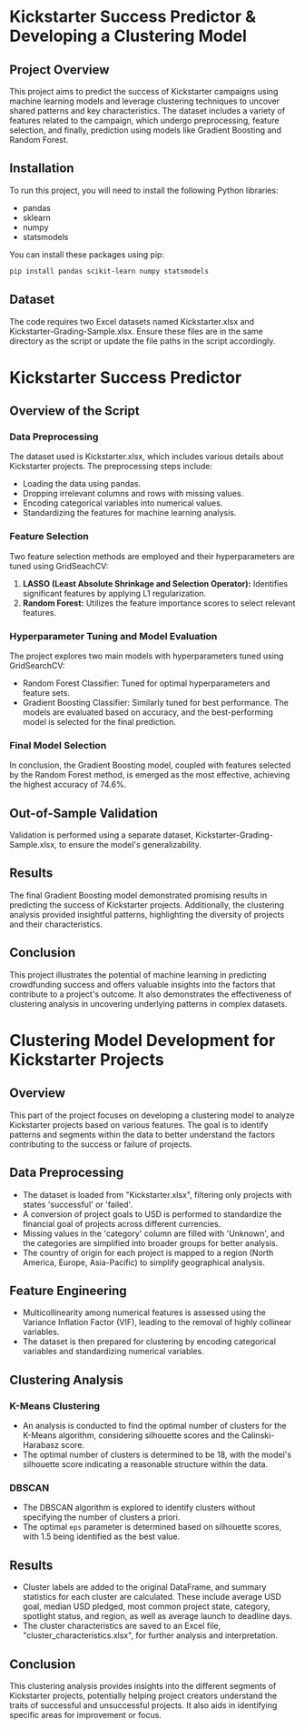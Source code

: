 # Kickstarter Success Predictor & Developing a Clustering Model

## Project Overview
This project aims to predict the success of Kickstarter campaigns using machine learning models and leverage clustering techniques to uncover shared patterns and key characteristics. The dataset includes a variety of features related to the campaign, which undergo preprocessing, feature selection, and finally, prediction using models like Gradient Boosting and Random Forest.

## Installation
To run this project, you will need to install the following Python libraries:
- pandas
- sklearn
- numpy
- statsmodels

You can install these packages using pip:
```bash
pip install pandas scikit-learn numpy statsmodels
```

## Dataset
The code requires two Excel datasets named Kickstarter.xlsx and Kickstarter-Grading-Sample.xlsx. Ensure these files are in the same directory as the script or update the file paths in the script accordingly.

# Kickstarter Success Predictor

## Overview of the Script

### Data Preprocessing

The dataset used is Kickstarter.xlsx, which includes various details about Kickstarter projects. The preprocessing steps include:

* Loading the data using pandas.
* Dropping irrelevant columns and rows with missing values.
* Encoding categorical variables into numerical values.
* Standardizing the features for machine learning analysis.

### Feature Selection

Two feature selection methods are employed and their hyperparameters are tuned using GridSeachCV:

1. **LASSO (Least Absolute Shrinkage and Selection Operator):** Identifies significant features by applying L1 regularization.
2. **Random Forest:** Utilizes the feature importance scores to select relevant features.

### Hyperparameter Tuning and Model Evaluation

The project explores two main models with hyperparameters tuned using GridSearchCV:

* Random Forest Classifier: Tuned for optimal hyperparameters and feature sets.
* Gradient Boosting Classifier: Similarly tuned for best performance.
The models are evaluated based on accuracy, and the best-performing model is selected for the final prediction.

### Final Model Selection

In conclusion, the Gradient Boosting model, coupled with features selected by the Random Forest method, is emerged as the most effective, achieving the highest accuracy of 74.6%. 

## Out-of-Sample Validation

Validation is performed using a separate dataset, Kickstarter-Grading-Sample.xlsx, to ensure the model's generalizability.

## Results

The final Gradient Boosting model demonstrated promising results in predicting the success of Kickstarter projects. Additionally, the clustering analysis provided insightful patterns, highlighting the diversity of projects and their characteristics.

## Conclusion

This project illustrates the potential of machine learning in predicting crowdfunding success and offers valuable insights into the factors that contribute to a project's outcome. It also demonstrates the effectiveness of clustering analysis in uncovering underlying patterns in complex datasets.




# Clustering Model Development for Kickstarter Projects

## Overview
This part of the project focuses on developing a clustering model to analyze Kickstarter projects based on various features. The goal is to identify patterns and segments within the data to better understand the factors contributing to the success or failure of projects.

## Data Preprocessing
* The dataset is loaded from "Kickstarter.xlsx", filtering only projects with states 'successful' or 'failed'.
* A conversion of project goals to USD is performed to standardize the financial goal of projects across different currencies.
* Missing values in the 'category' column are filled with 'Unknown', and the categories are simplified into broader groups for better analysis.
* The country of origin for each project is mapped to a region (North America, Europe, Asia-Pacific) to simplify geographical analysis.

## Feature Engineering
* Multicollinearity among numerical features is assessed using the Variance Inflation Factor (VIF), leading to the removal of highly collinear variables.
* The dataset is then prepared for clustering by encoding categorical variables and standardizing numerical variables.

## Clustering Analysis
### K-Means Clustering
* An analysis is conducted to find the optimal number of clusters for the K-Means algorithm, considering silhouette scores and the Calinski-Harabasz score.
* The optimal number of clusters is determined to be 18, with the model's silhouette score indicating a reasonable structure within the data.

### DBSCAN
* The DBSCAN algorithm is explored to identify clusters without specifying the number of clusters a priori.
* The optimal `eps` parameter is determined based on silhouette scores, with 1.5 being identified as the best value.

## Results
* Cluster labels are added to the original DataFrame, and summary statistics for each cluster are calculated. These include average USD goal, median USD pledged, most common project state, category, spotlight status, and region, as well as average launch to deadline days.
* The cluster characteristics are saved to an Excel file, "cluster_characteristics.xlsx", for further analysis and interpretation.

## Conclusion
This clustering analysis provides insights into the different segments of Kickstarter projects, potentially helping project creators understand the traits of successful and unsuccessful projects. It also aids in identifying specific areas for improvement or focus.
